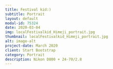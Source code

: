 ```yaml
---
title: Festival kid:)
subtitle: Portrait
layout: default
modal-id: 75324
date: 2020-03-04
img: localFestivalkid_Himeji_portrait.jpg
thumbnail: localFestivalkid_Himeji_portrait.jpg
alt: image-alt
project-date: March 2020
client: Start Bootstrap
category: Portrait
description: Nikon D800 + 24-70/2.8
---
```


